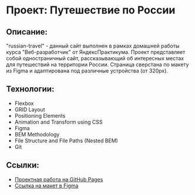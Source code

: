 # Проект: Путешествие по России

## Описание: 

"russian-travel" - данный сайт выполнен в рамках домашней работы курса "Веб-разработчик" от ЯндексПрактикума. 
Проект представляет собой одностраничный сайт, рассказывающий об интересных местах для путешествий на территории России. Страница сверстана по макету из Figma и адаптирована под различные устройства (от 320px).


## Технологии: 

* Flexbox 
* GRID Layout
* Positioning Elements 
* Animation and Transform using CSS 
* Figma
* BEM Methodology 
* File Structure and File Paths (Nested BEM) 
* Git 

## Ссылки: 
* [Проектная работа на GitHub Pages](https://github.com/getEldarK/russian-travel)
* [Ссылка на макет в Figma](https://www.figma.com/file/5S2WSbEFL6awjVWJ0NWL8Q/Sprint-3_-Russia-_-desktop-mobile?node-id=28503%3A0)



